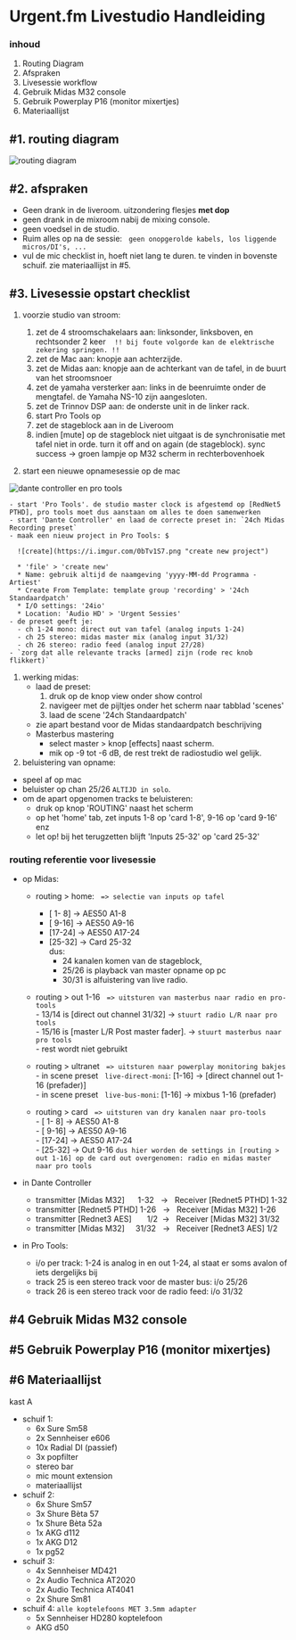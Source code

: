 # Urgent.fm Livestudio Handleiding
### inhoud
1. Routing Diagram
1. Afspraken
1. Livesessie workflow
1. Gebruik Midas M32 console
1. Gebruik Powerplay P16 (monitor mixertjes)
1. Materiaallijst 
## #1. routing diagram

![routing diagram](https://i.imgur.com/eD0j5Xl.png "Algemeen routing diagram")

## #2. afspraken

- Geen drank in de liveroom. uitzondering flesjes **met dop**
- geen drank in de mixroom nabij de mixing console.
- geen voedsel in de studio.
- Ruim alles op na de sessie: &nbsp;&nbsp;`geen onopgerolde kabels, los liggende micros/DI's, ...`
- vul de mic checklist in, hoeft niet lang te duren. te vinden in bovenste schuif. zie materiaallijst in #5.

## #3. Livesessie opstart checklist

1. voorzie studio van stroom: <br/>
    1. zet de 4 stroomschakelaars aan: linksonder, linksboven, en rechtsonder 2 keer
&nbsp;&nbsp; `!! bij foute volgorde kan de elektrische zekering springen. !!`
    1. zet de Mac aan: knopje aan achterzijde.
    1. zet de Midas aan: knopje aan de achterkant van de tafel, in de buurt van het stroomsnoer
    1. zet de yamaha versterker aan: links in de beenruimte onder de mengtafel. de Yamaha NS-10 zijn aangesloten.
    1. zet de Trinnov DSP aan: de onderste unit in de linker rack.
    1. start Pro Tools op
    1. zet de stageblock aan in de Liveroom
    1. indien [mute] op de stageblock niet uitgaat is de synchronisatie met tafel niet in orde. turn it off and on again (de stageblock). sync success -> groen lampje op M32 scherm in rechterbovenhoek
    
1. start een nieuwe opnamesessie op de mac

![dante controller en pro tools](https://i.imgur.com/bBmiiyB.png "dante controller pro tools")

    - start 'Pro Tools'. de studio master clock is afgestemd op [RedNet5 PTHD], pro tools moet dus aanstaan om alles te doen samenwerken
    - start 'Dante Controller' en laad de correcte preset in: `24ch Midas Recording preset`
    - maak een nieuw project in Pro Tools: $
    
      ![create](https://i.imgur.com/0bTv1S7.png "create new project")
      
      * 'file' > 'create new'
      * Name: gebruik altijd de naamgeving 'yyyy-MM-dd Programma - Artiest'
      * Create From Template: template group 'recording' > '24ch Standaardpatch'
      * I/O settings: '24io'
      * Location: 'Audio HD' > 'Urgent Sessies' 
    - de preset geeft je: 
      - ch 1-24 mono: direct out van tafel (analog inputs 1-24)
      - ch 25 stereo: midas master mix (analog input 31/32)
      - ch 26 stereo: radio feed (analog input 27/28)
    - `zorg dat alle relevante tracks [armed] zijn (rode rec knob flikkert)`
    
1. werking midas:
    - laad de preset: 
      1. druk op de knop view onder show control 
      1. navigeer met de pijltjes onder het scherm naar tabblad 'scenes'
      1. laad de scene '24ch Standaardpatch'
    - zie apart bestand voor de Midas standaardpatch beschrijving
    - Masterbus mastering
        - select master > knop [effects] naast scherm.
        - mik op -9 tot -6 dB, de rest trekt de radiostudio wel gelijk.
1. beluistering van opname:
  - speel af op mac
  - beluister op chan 25/26 `ALTIJD in solo`.
  - om de apart opgenomen tracks te beluisteren: 
    - druk op knop 'ROUTING' naast het scherm
    - op het 'home' tab, zet inputs 1-8 op 'card 1-8', 9-16 op 'card 9-16' enz
    - let op! bij het terugzetten blijft 'Inputs 25-32' op 'card 25-32'
        
### routing referentie voor livesessie

- op Midas:

  - routing > home: &nbsp;&nbsp;`=> selectie van inputs op tafel`

    - [ 1- 8] -> AES50 A1-8
    - [ 9-16] -> AES50 A9-16
    - [17-24] -> AES50 A17-24
    - [25-32] -> Card 25-32  
        dus:
      - 24    kanalen komen van de stageblock,
      - 25/26 is playback van master opname op pc
      - 30/31 is alfuistering van live radio.
  - routing > out 1-16 &nbsp;&nbsp;`=> uitsturen van masterbus naar radio en pro-tools`  
        - 13/14 is [direct out channel 31/32] -> `stuurt radio L/R naar pro tools`  
        - 15/16 is [master L/R Post master fader]. -> `stuurt masterbus naar pro tools`    
        - rest wordt niet gebruikt
  - routing > ultranet &nbsp;&nbsp;`=> uitsturen naar powerplay monitoring bakjes`  
        - in scene preset  &nbsp;&nbsp;`live-direct-moni`: [1-16] -> [direct channel out 1-16 (prefader)]  
        - in scene preset  &nbsp;&nbsp;`live-bus-moni`: [1-16] -> mixbus 1-16 (prefader)  
  - routing > card &nbsp;&nbsp;`=> uitsturen van dry kanalen naar pro-tools`  
        - [ 1- 8] -> AES50 A1-8  
        - [ 9-16] -> AES50 A9-16  
        - [17-24] -> AES50 A17-24  
        - [25-32] -> Out 9-16 `dus hier worden de settings in [routing > out 1-16] op de card out overgenomen: radio en midas master naar pro tools`
- in Dante Controller
    - transmitter [Midas M32] &nbsp;&nbsp;&nbsp;&nbsp; 1-32 &nbsp; -> &nbsp; Receiver [Rednet5 PTHD] 1-32
    - transmitter [Rednet5 PTHD]                       1-26 &nbsp; -> &nbsp; Receiver [Midas M32] 1-26
    - transmitter [Rednet3 AES] &nbsp;&nbsp;&nbsp;&nbsp;&nbsp; 1/2 &nbsp;-> &nbsp; Receiver [Midas M32] 31/32
    - transmitter [Midas M32] &nbsp; &nbsp;&nbsp;31/32 &nbsp; -> &nbsp; Receiver [Rednet3 AES] 1/2
- in Pro Tools:
    - i/o per track: 1-24 is analog in en out 1-24, al staat er soms avalon of iets dergelijks bij
    - track 25 is een stereo track voor de master bus: i/o 25/26
    - track 26 is een stereo track voor de radio feed: i/o 31/32

## #4 Gebruik Midas M32 console
## #5 Gebruik Powerplay P16 (monitor mixertjes)

## #6 Materiaallijst

kast A

- schuif 1:
  - 6x Sure Sm58
  - 2x Sennheiser e606
  - 10x Radial DI (passief)
  - 3x popfilter
  - stereo bar
  - mic mount extension
  - materiaallijst
- schuif 2:
  - 6x Shure Sm57
  - 3x Shure Bèta 57
  - 1x Shure Bèta 52a
  - 1x AKG d112
  - 1x AKG D12
  - 1x pg52
- schuif 3:
  - 4x Sennheiser MD421
  - 2x Audio Technica AT2020
  - 2x Audio Technica AT4041
  - 2x Shure Sm81
- schuif 4: `alle koptelefoons MET 3.5mm adapter`
  - 5x Sennheiser HD280 koptelefoon
  - AKG d50